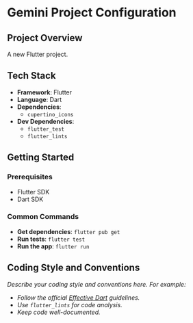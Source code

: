 # Gemini Project Configuration

## Project Overview

A new Flutter project.

## Tech Stack

- **Framework**: Flutter
- **Language**: Dart
- **Dependencies**:
  - `cupertino_icons`
- **Dev Dependencies**:
  - `flutter_test`
  - `flutter_lints`

## Getting Started

### Prerequisites

- Flutter SDK
- Dart SDK

### Common Commands

- **Get dependencies**: `flutter pub get`
- **Run tests**: `flutter test`
- **Run the app**: `flutter run`

## Coding Style and Conventions

*Describe your coding style and conventions here. For example:*
- *Follow the official [Effective Dart](https://dart.dev/effective-dart) guidelines.*
- *Use `flutter_lints` for code analysis.*
- *Keep code well-documented.*
